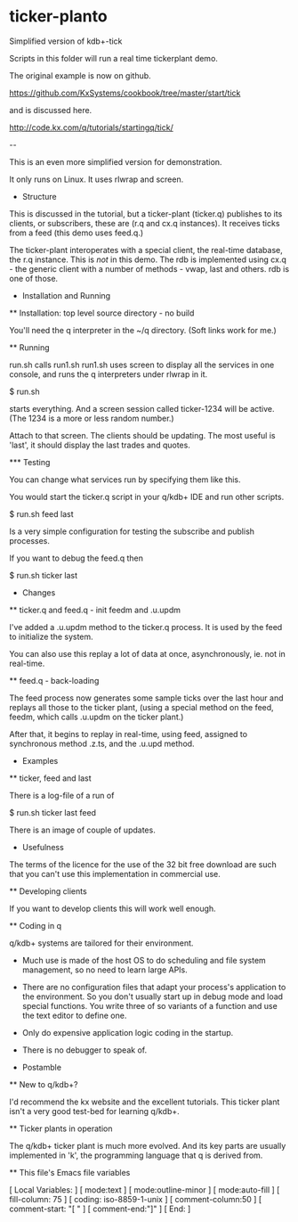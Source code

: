 # ticker-planto
Simplified version of kdb+-tick

Scripts in this folder will run a real time tickerplant demo.

The original example is now on github.

https://github.com/KxSystems/cookbook/tree/master/start/tick

and is discussed here.

http://code.kx.com/q/tutorials/startingq/tick/

--

This is an even more simplified version for demonstration.

It only runs on Linux. It uses rlwrap and screen.

* Structure

This is discussed in the tutorial, but a ticker-plant (ticker.q) publishes
to its clients, or subscribers, these are (r.q and cx.q instances). It
receives ticks from a feed (this demo uses feed.q.)

The ticker-plant interoperates with a special client, the real-time
database, the r.q instance. This is *not* in this demo. The rdb is
implemented using cx.q - the generic client with a number of methods -
vwap, last and others. rdb is one of those.

* Installation and Running

** Installation: top level source directory - no build

You'll need the q interpreter in the ~/q directory. (Soft links work for me.)

** Running

run.sh calls run1.sh
run1.sh uses screen to display all the services in one console, and runs
the q interpreters under rlwrap in it.

 $ run.sh

starts everything. And a screen session called ticker-1234 will be
active. (The 1234 is a more or less random number.)

Attach to that screen. The clients should be updating. The most useful is
'last', it should display the last trades and quotes.

*** Testing

You can change what services run by specifying them like this.

You would start the ticker.q script in your q/kdb+ IDE and run other
scripts.

 $ run.sh feed last

Is a very simple configuration for testing the subscribe and publish
processes.

If you want to debug the feed.q then

 $ run.sh ticker last


* Changes

** ticker.q and feed.q - init feedm and .u.updm

I've added a .u.updm method to the ticker.q process. It is used by the feed
to initialize the system.

You can also use this replay a lot of data at once, asynchronously, ie. not
in real-time.

** feed.q - back-loading

The feed process now generates some sample ticks over the last hour and
replays all those to the ticker plant, (using a special method on the feed,
feedm, which calls .u.updm on the ticker plant.)

After that, it begins to replay in real-time, using feed, assigned to
synchronous method .z.ts, and the .u.upd method.

* Examples

** ticker, feed and last

There is a log-file of a run of 

 $ run.sh ticker last feed

There is an image of couple of updates.

* Usefulness

The terms of the licence for the use of the 32 bit free download are such
that you can't use this implementation in commercial use.

** Developing clients

If you want to develop clients this will work well enough.

** Coding in q

q/kdb+ systems are tailored for their environment.

 - Much use is made of the host OS to do scheduling and file system
   management, so no need to learn large APIs. 

 - There are no configuration files that adapt your process's application
   to the environment. So you don't usually start up in debug mode and load
   special functions. You write three of so variants of a function and use
   the text editor to define one.

 - Only do expensive application logic coding in the startup.

 - There is no debugger to speak of. 

* Postamble

** New to q/kdb+?

I'd recommend the kx website and the excellent tutorials. This ticker plant
isn't a very good test-bed for learning q/kdb+.

** Ticker plants in operation

The q/kdb+ ticker plant is much more evolved. And its key parts are
usually implemented in 'k', the programming language that q is derived
from.


** This file's Emacs file variables

[  Local Variables: ]
[  mode:text ]
[  mode:outline-minor ]
[  mode:auto-fill ]
[  fill-column: 75 ]
[  coding: iso-8859-1-unix ]
[  comment-column:50 ]
[  comment-start: "[  "  ]
[  comment-end:"]" ]
[  End: ]

